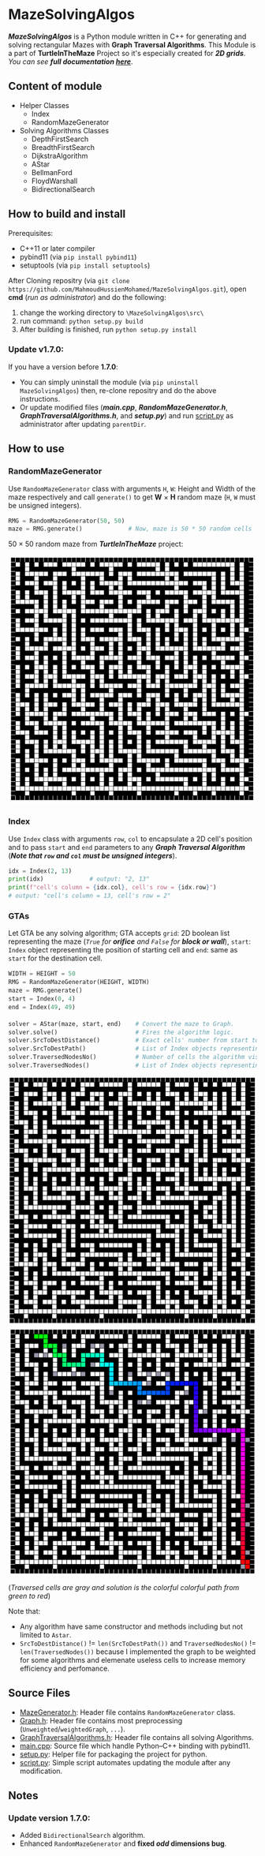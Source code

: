# MazeSolvingAlgos
***MazeSolvingAlgos*** is a Python module written in C++ for generating and solving rectangular Mazes with **Graph Traversal Algorithms**. This Module is a part of **TurtleInTheMaze** Project so it's especially created for ***2D grids***. *You can see **full documentation [here](https://github.com/MahmoudHussienMohamed/MazeSolvingAlgos/wiki/Documentation)***.
## Content of module
* Helper Classes
    * Index 
    * RandomMazeGenerator 
* Solving Algorithms Classes
    - DepthFirstSearch
    - BreadthFirstSearch
    - DijkstraAlgorithm
    - AStar
    - BellmanFord
    - FloydWarshall
    - BidirectionalSearch

## How to build and install
Prerequisites:
* C++11 or later compiler
* pybind11 (via `pip install pybind11`)
* setuptools (via `pip install setuptools`)

After Cloning repositry (via `git clone https://github.com/MahmoudHussienMohamed/MazeSolvingAlgos.git`), open **cmd** (*run as administrator*) and do the following:
1. change the working directory to `\MazeSolvingAlgos\src\` 
2. run command: `python setup.py build`
3. After building is finished, run `python setup.py install`
### Update v1.7.0:
If you have a version before **1.7.0**:
- You can simply uninstall the module (via `pip uninstall MazeSolvingAlgos`) then,  re-clone repositry and do the above instructions.
- Or update modified files (***main.cpp***, ***RandomMazeGenerator.h***, ***GraphTraversalAlgorithms.h***, and ***setup.py***) and run [script.py](src/script.py) as administrator after updating `parentDir`.  

## How to use
### RandomMazeGenerator
Use `RandomMazeGenerator` class with arguments `H`, `W`: Height and Width of the maze respectively and call `generate()` to get **W** × **H** random maze (`H`, `W` must be unsigned integers).
``` Python
RMG = RandomMazeGenerator(50, 50) 
maze = RMG.generate()             # Now, maze is 50 * 50 random cells 
```
50 × 50 random maze from ***TurtleInTheMaze*** project:

![sample output](Imgs/rand50by50maze.png)

### Index
Use `Index` class with arguments `row`, `col` to encapsulate a 2D cell's position and to pass `start` and `end` parameters to any ***Graph Traversal Algorithm*** (***Note that `row` and `col` must be unsigned integers***).

``` Python
idx = Index(2, 13) 
print(idx)             # output: "2, 13" 
print(f"cell's column = {idx.col}, cell's row = {idx.row}")             
# output: "cell's column = 13, cell's row = 2"
```
### GTAs
Let GTA be any solving algorithm; GTA accepts `grid`: 2D boolean list representing the maze (*`True` for **orifice** and `False` for **block or wall***), `start`: `Index` object representing the position of starting cell and `end`: same as `start` for the destination cell.
``` Python
WIDTH = HEIGHT = 50
RMG = RandomMazeGenerator(HEIGHT, WIDTH) 
maze = RMG.generate()
start = Index(0, 4)
end = Index(49, 49)

solver = AStar(maze, start, end)    # Convert the maze to Graph. 
solver.solve()                      # Fires the algorithm logic.
solver.SrcToDestDistance()          # Exact cells' number from start to end cell.
solver.SrcToDestPath()              # List of Index objects representing route. 
solver.TraversedNodesNo()           # Number of cells the algorithm visited (may be > total cells of maze).
solver.TraversedNodes()             # List of Index objects representing unique traversed cells. 
```
![Random 50 * 50 Maze](Imgs/5050Maze.png)
![Previous Maze Solved with A*](Imgs/5050MazeWithAstar.png)

(*Traversed cells are gray and solution is the colorful colorful path from green to red*)

Note that:
* Any algorithm have same constructor and methods including but not limited to `Astar`.
* `SrcToDestDistance()` != `len(SrcToDestPath())` and `TraversedNodesNo()` != `len(TraversedNodes())` because I implemented the graph to be weighted for some algorithms and elemenate useless cells to increase memory efficiency and perfomance.

## Source Files
* [MazeGenerator.h](src/MazeGenerator.h): Header file contains `RandomMazeGenerator` class.
* [Graph.h](src/Graph.h): Header file contains most preprocessing (`Unweighted`/`weightedGraph`, `...`).
* [GraphTraversalAlgorithms.h](src/GraphTraversalAlgorithms.h): Header file contains all solving Algorithms.
* [main.cpp](src/main.cpp): Source file which handle Python–C++ binding with pybind11.
* [setup.py](src/setup.py): Helper file for packaging the project for python.
* [script.py](src/script.py): Simple script automates updating the module after any modification.
## Notes
### Update version 1.7.0:
- Added `BidirectionalSearch` algorithm.
- Enhanced `RandomMazeGenerator` and **fixed *odd* dimensions bug**. 